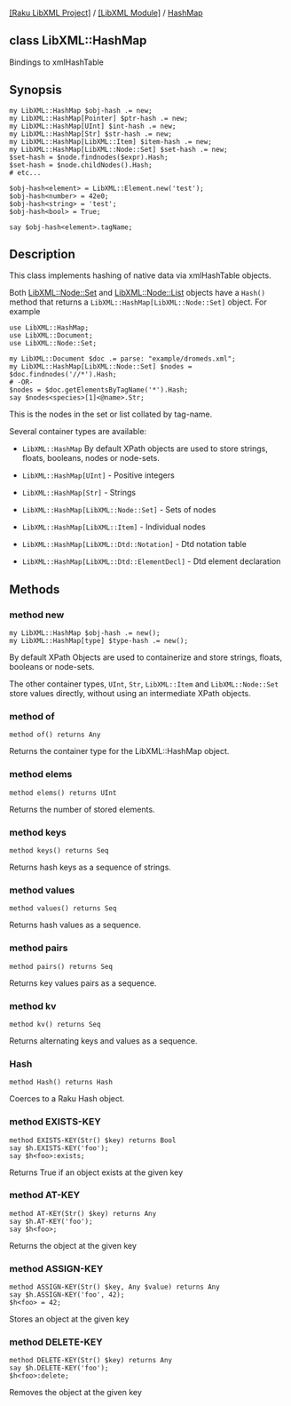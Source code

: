 [[Raku LibXML Project]](https://libxml-raku.github.io)
 / [[LibXML Module]](https://libxml-raku.github.io/LibXML-raku)
 / [HashMap](https://libxml-raku.github.io/LibXML-raku/HashMap)

class LibXML::HashMap
---------------------

Bindings to xmlHashTable

Synopsis
--------

    my LibXML::HashMap $obj-hash .= new;
    my LibXML::HashMap[Pointer] $ptr-hash .= new;
    my LibXML::HashMap[UInt] $int-hash .= new;
    my LibXML::HashMap[Str] $str-hash .= new;
    my LibXML::HashMap[LibXML::Item] $item-hash .= new;
    my LibXML::HashMap[LibXML::Node::Set] $set-hash .= new;
    $set-hash = $node.findnodes($expr).Hash;
    $set-hash = $node.childNodes().Hash;
    # etc...

    $obj-hash<element> = LibXML::Element.new('test');
    $obj-hash<number> = 42e0;
    $obj-hash<string> = 'test';
    $obj-hash<bool> = True;

    say $obj-hash<element>.tagName;

Description
-----------

This class implements hashing of native data via xmlHashTable objects.

Both [LibXML::Node::Set](https://libxml-raku.github.io/LibXML-raku/Node/Set) and [LibXML::Node::List](https://libxml-raku.github.io/LibXML-raku/Node/List) objects have a `Hash()` method that returns a `LibXML::HashMap[LibXML::Node::Set]` object. For example

    use LibXML::HashMap;
    use LibXML::Document;
    use LibXML::Node::Set;

    my LibXML::Document $doc .= parse: "example/dromeds.xml";
    my LibXML::HashMap[LibXML::Node::Set] $nodes = $doc.findnodes('//*').Hash;
    # -OR-
    $nodes = $doc.getElementsByTagName('*').Hash;
    say $nodes<species>[1]<@name>.Str;

This is the nodes in the set or list collated by tag-name.

Several container types are available: 

  * `LibXML::HashMap` By default XPath objects are used to store strings, floats, booleans, nodes or node-sets.

  * `LibXML::HashMap[UInt]` - Positive integers

  * `LibXML::HashMap[Str]` - Strings

  * `LibXML::HashMap[LibXML::Node::Set]` - Sets of nodes

  * `LibXML::HashMap[LibXML::Item]` - Individual nodes

  * `LibXML::HashMap[LibXML::Dtd::Notation]` - Dtd notation table

  * `LibXML::HashMap[LibXML::Dtd::ElementDecl]` - Dtd element declaration

Methods
-------

### method new

    my LibXML::HashMap $obj-hash .= new();
    my LibXML::HashMap[type] $type-hash .= new();

By default XPath Objects are used to containerize and store strings, floats, booleans or node-sets.

The other container types, `UInt`, `Str`, `LibXML::Item` and `LibXML::Node::Set` store values directly, without using an intermediate XPath objects.

### method of

    method of() returns Any

Returns the container type for the LibXML::HashMap object.

### method elems

    method elems() returns UInt

Returns the number of stored elements.

### method keys

    method keys() returns Seq

Returns hash keys as a sequence of strings.

### method values

    method values() returns Seq

Returns hash values as a sequence.

### method pairs

    method pairs() returns Seq

Returns key values pairs as a sequence.

### method kv

    method kv() returns Seq

Returns alternating keys and values as a sequence.

### Hash

    method Hash() returns Hash

Coerces to a Raku Hash object.

### method EXISTS-KEY

    method EXISTS-KEY(Str() $key) returns Bool
    say $h.EXISTS-KEY('foo');
    say $h<foo>:exists;

Returns True if an object exists at the given key

### method AT-KEY

    method AT-KEY(Str() $key) returns Any
    say $h.AT-KEY('foo');
    say $h<foo>;

Returns the object at the given key

### method ASSIGN-KEY

    method ASSIGN-KEY(Str() $key, Any $value) returns Any
    say $h.ASSIGN-KEY('foo', 42);
    $h<foo> = 42;

Stores an object at the given key

### method DELETE-KEY

    method DELETE-KEY(Str() $key) returns Any
    say $h.DELETE-KEY('foo');
    $h<foo>:delete;

Removes the object at the given key

